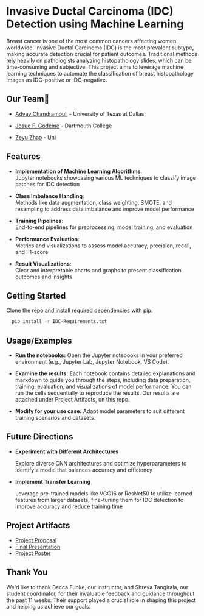 
# Invasive Ductal Carcinoma (IDC) Detection using Machine Learning

Breast cancer is one of the most common cancers affecting women worldwide. Invasive Ductal Carcinoma (IDC) is the most prevalent subtype, making accurate detection crucial for patient outcomes. Traditional methods rely heavily on pathologists analyzing histopathology slides, which can be time-consuming and subjective. This project aims to leverage machine learning techniques to automate the classification of breast histopathology images as IDC-positive or IDC-negative.


## Our Team🚀
- [Advay Chandramouli](https://www.linkedin.com/in/advaychandramouli/) - University of Texas at Dallas

- [Josue F. Godeme](https://www.linkedin.com/in/josue-f-godeme-58abb2196/) - Dartmouth College

- [Zeyu Zhao]() - Uni
## Features

- **Implementation of Machine Learning Algorithms**:  
    Jupyter notebooks showcasing various ML techniques to classify image patches for IDC detection  

- **Class Imbalance Handling**:  
    Methods like data augmentation, class weighting, SMOTE, and resampling to address data imbalance and improve model performance 

- **Training Pipelines**:  
    End-to-end pipelines for preprocessing, model training, and evaluation  

- **Performance Evaluation**:  
    Metrics and visualizations to assess model accuracy, precision, recall, and F1-score  

- **Result Visualizations**:  
    Clear and interpretable charts and graphs to present classification outcomes and insights  


## Getting Started

Clone the repo and install required dependencies with pip.

```bash
  pip install -r IDC-Requirements.txt
```


    
## Usage/Examples
- **Run the notebooks:**
    Open the Jupyter notebooks in your preferred environment (e.g., Jupyter Lab, Jupyter Notebook, VS Code).

- **Examine the results:**
    Each notebook contains detailed explanations and markdown to guide you through the steps, including data preparation, training, evaluation, and visualizations of model performance. You can run the cells sequentially to reproduce the results. Our results are attached under Project Artifacts, on this repo. 

- **Modify for your use case:**
    Adapt model parameters to suit different training scenarios and datasets.


## Future Directions

- **Experiment with Different Architectures**
    
    Explore diverse CNN architectures and optimize hyperparameters to identify a model that balances accuracy and efficiency

- **Implement Transfer Learning**

    Leverage pre-trained models like VGG16 or ResNet50 to utilize learned features from larger datasets, fine-tuning them for IDC detection to improve accuracy and reduce training time


## Project Artifacts

- [Project Proposal](https://docs.google.com/document/d/1V86rK21Qnd9yxTJKfqr15V8MJl1SGsmdKl-Ywk38heU/edit?usp=sharing)
- [Final Presentation](https://docs.google.com/presentation/d/1PP94cUBCeYu7jGM67b_Anm67qum_Ki3_FtSvNwQWiOw/edit?usp=sharing)
- [Project Poster](https://docs.google.com/presentation/d/1w-AqHDLQXZ8bxjcU-T7HSgdMli0uBtzTTzaLkPvpn98/edit?usp=sharing)



## Thank You

We'd like to thank Becca Funke, our instructor, and Shreya Tangirala, our student coordinator, for their invaluable feedback and guidance throughout the past 11 weeks. Their support played a crucial role in shaping this project and helping us achieve our goals.

